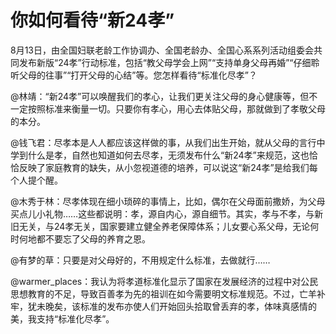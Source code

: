 # 你如何看待“新24孝”

8月13日，由全国妇联老龄工作协调办、全国老龄办、全国心系系列活动组委会共同发布新版“24孝”行动标准，包括“教父母学会上网”“支持单身父母再婚”“仔细聆听父母的往事”“打开父母的心结”等。您怎样看待“标准化尽孝”？

@林靖：“新24孝”可以唤醒我们的孝心，让我们更关注父母的身心健康等，但不一定按照标准来衡量一切。只要你有孝心，用心去体贴父母，那就做到了孝敬父母的本分。

@钱飞君：尽孝本是人人都应该这样做的事，从我们出生开始，就从父母的言行中学到什么是孝，自然也知道如何去尽孝，无须发布什么“新24孝”来规范，这也恰恰反映了家庭教育的缺失，从小忽视道德的培养，可以说这“新24孝”是给我们每个人提个醒。

@木秀于林：尽孝体现在细小琐碎的事情上，比如，偶尔在父母面前撒娇，为父母买点儿小礼物……这些都说明：孝，源自内心，源自细节。其实，孝与不孝，与新旧无关，与24孝无关，国家要建立健全养老保障体系；儿女要心系父母，无论何时何地都不要忘了父母的养育之恩。

@有梦的草：只要是对父母好的，不用规定什么标准，去做就行……

@warmer_places：我认为将孝道标准化显示了国家在发展经济的过程中对公民思想教育的不足，导致百善孝为先的祖训在如今需要明文标准规范。不过，亡羊补牢，犹未晚矣，该标准的发布亦使人们开始回头拾取曾丢弃的孝，体味真感情的美，我支持“标准化尽孝”。